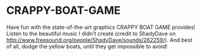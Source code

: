 # CRAPPY-BOAT-GAME
Have fun with the state-of-the-art graphics CRAPPY BOAT GAME provides! Listen to the beautiful music I didn't create (credit to ShadyDave on http://www.freesound.org/people/ShadyDave/sounds/262259/). And best of all, dodge the yellow boats, until they get impossible to avoid! 
